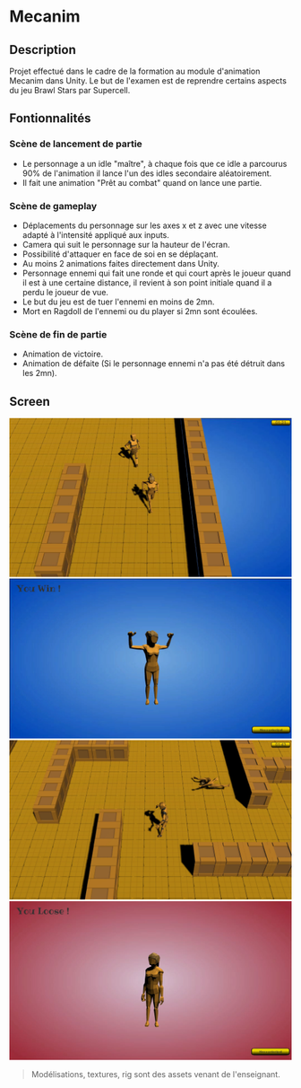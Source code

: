 # Mecanim

## Description
Projet effectué dans le cadre de la formation au module d'animation Mecanim dans Unity.
Le but de l'examen est de reprendre certains aspects du jeu Brawl Stars par Supercell.

## Fontionnalités
### Scène de lancement de partie
- Le personnage a un idle "maître", à chaque fois que ce idle a parcourus 90% de l'animation il lance l'un des idles secondaire aléatoirement.  
- Il fait une animation "Prêt au combat" quand on lance une partie.

### Scène de gameplay
- Déplacements du personnage sur les axes x et z avec une vitesse adapté à l'intensité appliqué aux inputs.  
- Camera qui suit le personnage sur la hauteur de l'écran.
- Possibilité d'attaquer en face de soi en se déplaçant.
- Au moins 2 animations faites directement dans Unity.
- Personnage ennemi qui fait une ronde et qui court après le joueur quand il est à une certaine distance, il revient à son point initiale quand il a perdu le joueur de vue.  
- Le but du jeu est de tuer l'ennemi en moins de 2mn.
- Mort en Ragdoll de l'ennemi ou du player si 2mn sont écoulées.

### Scène de fin de partie
- Animation de victoire.
- Animation de défaite (Si le personnage ennemi n'a pas été détruit dans les 2mn).

## Screen
![](./Images/Capture1.PNG)
![](./Images/Capture2.PNG)
![](./Images/Capture3.PNG)
![](./Images/Capture4.PNG)

> Modélisations, textures, rig sont des assets venant de l'enseignant.
